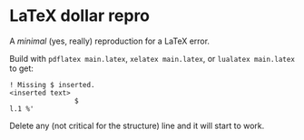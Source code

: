 # LaTeX dollar repro

A _minimal_ (yes, really) reproduction for a LaTeX error.

Build with `pdflatex main.latex`, `xelatex main.latex`, or `lualatex main.latex` to get:

```text
! Missing $ inserted.
<inserted text> 
                $
l.1 %'
```

Delete any (not critical for the structure) line and it will start to work.
